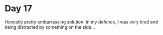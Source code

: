 # Day 17

Honestly pretty embarrassing solution. In my defence, I was very tired and being distracted by something on the side...

